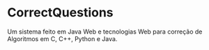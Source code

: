 # CorrectQuestions
Um sistema feito em Java Web e tecnologias Web  para correção de Algoritmos em C, C++, Python e Java.
